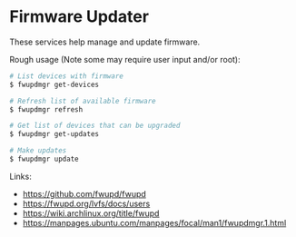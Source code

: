 # Firmware Updater

These services help manage and update firmware.

Rough usage (Note some may require user input and/or root):

```sh
# List devices with firmware
$ fwupdmgr get-devices

# Refresh list of available firmware
$ fwupdmgr refresh

# Get list of devices that can be upgraded
$ fwupdmgr get-updates

# Make updates
$ fwupdmgr update
```

Links:

* <https://github.com/fwupd/fwupd>
* <https://fwupd.org/lvfs/docs/users>
* <https://wiki.archlinux.org/title/fwupd>
* <https://manpages.ubuntu.com/manpages/focal/man1/fwupdmgr.1.html>


